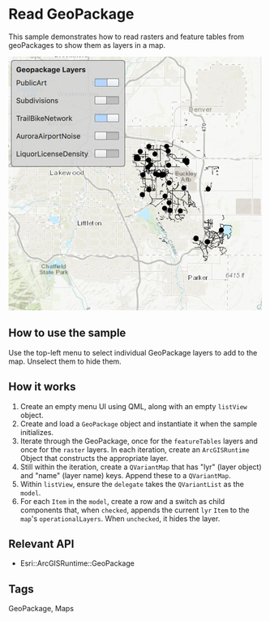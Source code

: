 # Read GeoPackage

This sample demonstrates how to read rasters and feature tables from geoPackages to show them as layers in a map.

![](screenshot.png)

## How to use the sample
Use the top-left menu to select individual GeoPackage layers to add to the map. Unselect them to hide them.

## How it works
1. Create an empty menu UI using QML, along with an empty `listView` object.
2. Create and load a `GeoPackage` object and instantiate it when the sample initializes.
3. Iterate through the GeoPackage, once for the `featureTables` layers and once for the `raster` layers. In each iteration, create an `ArcGISRuntime` Object that constructs the appropriate layer.
4. Still within the iteration, create a `QVariantMap` that has "lyr" (layer object) and "name" (layer name) keys. Append these to a `QVariantMap`.
5. Within `listView`, ensure the `delegate` takes the `QVariantList` as the `model`.
6. For each `Item` in the `model`, create a row and a switch as child components that, when `checked`, appends the current `lyr` `Item` to the `map`'s `operationalLayers`. When `unchecked`, it hides the layer.

## Relevant API
 - Esri::ArcGISRuntime::GeoPackage

## Tags
GeoPackage, Maps
